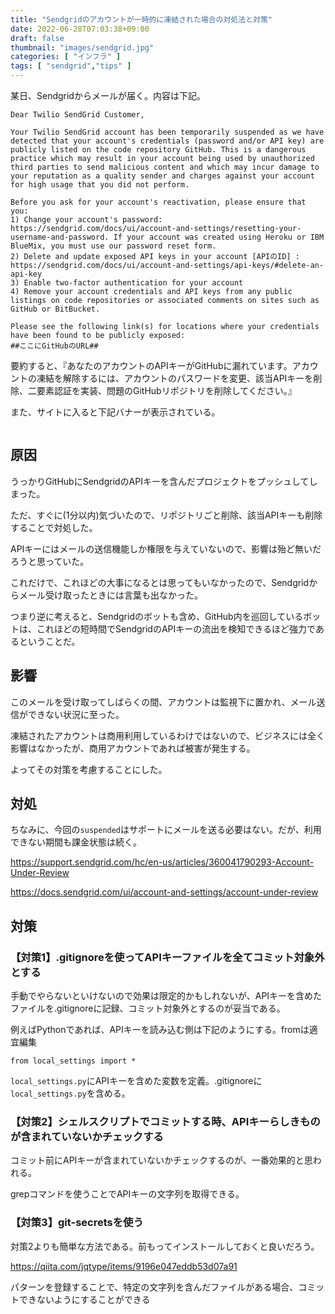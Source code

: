 ```yaml
---
title: "Sendgridのアカウントが一時的に凍結された場合の対処法と対策"
date: 2022-06-28T07:03:38+09:00
draft: false
thumbnail: "images/sendgrid.jpg"
categories: [ "インフラ" ]
tags: [ "sendgrid","tips" ]
---
```


某日、Sendgridからメールが届く。内容は下記。

    Dear Twilio SendGrid Customer,
    
    Your Twilio SendGrid account has been temporarily suspended as we have detected that your account's credentials (password and/or API key) are publicly listed on the code repository GitHub. This is a dangerous practice which may result in your account being used by unauthorized third parties to send malicious content and which may incur damage to your reputation as a quality sender and charges against your account for high usage that you did not perform.
    
    Before you ask for your account's reactivation, please ensure that you:
    1) Change your account's password: https://sendgrid.com/docs/ui/account-and-settings/resetting-your-username-and-password. If your account was created using Heroku or IBM BlueMix, you must use our password reset form.
    2) Delete and update exposed API keys in your account [APIのID] : https://sendgrid.com/docs/ui/account-and-settings/api-keys/#delete-an-api-key
    3) Enable two-factor authentication for your account
    4) Remove your account credentials and API keys from any public listings on code repositories or associated comments on sites such as GitHub or BitBucket.
    
    Please see the following link(s) for locations where your credentials have been found to be publicly exposed:
    ##ここにGitHubのURL##
    

要約すると、『あなたのアカウントのAPIキーがGitHubに漏れています。アカウントの凍結を解除するには、アカウントのパスワードを変更、該当APIキーを削除、二要素認証を実装、問題のGitHubリポジトリを削除してください。』

また、サイトに入ると下記バナーが表示されている。

<div class="img-center"><img src="/images/Screenshot from 2022-06-30 14-50-57.png" alt=""></div>

## 原因

うっかりGitHubにSendgridのAPIキーを含んだプロジェクトをプッシュしてしまった。

ただ、すぐに(1分以内)気づいたので、リポジトリごと削除、該当APIキーも削除することで対処した。

APIキーにはメールの送信機能しか権限を与えていないので、影響は殆ど無いだろうと思っていた。


これだけで、これほどの大事になるとは思ってもいなかったので、Sendgridからメール受け取ったときには言葉も出なかった。

つまり逆に考えると、Sendgridのボットも含め、GitHub内を巡回しているボットは、これほどの短時間でSendgridのAPIキーの流出を検知できるほど強力であるということだ。

## 影響

このメールを受け取ってしばらくの間、アカウントは監視下に置かれ、メール送信ができない状況に至った。

凍結されたアカウントは商用利用しているわけではないので、ビジネスには全く影響はなかったが、商用アカウントであれば被害が発生する。

よってその対策を考慮することにした。

## 対処

ちなみに、今回の`suspended`はサポートにメールを送る必要はない。だが、利用できない期間も課金状態は続く。

https://support.sendgrid.com/hc/en-us/articles/360041790293-Account-Under-Review

https://docs.sendgrid.com/ui/account-and-settings/account-under-review

## 対策

### 【対策1】.gitignoreを使ってAPIキーファイルを全てコミット対象外とする

手動でやらないといけないので効果は限定的かもしれないが、APIキーを含めたファイルを.gitignoreに記録、コミット対象外とするのが妥当である。


例えばPythonであれば、APIキーを読み込む側は下記のようにする。fromは適宜編集

    from local_settings import *

`local_settings.py`にAPIキーを含めた変数を定義。.gitignoreに`local_settings.py`を含める。

### 【対策2】シェルスクリプトでコミットする時、APIキーらしきものが含まれていないかチェックする

コミット前にAPIキーが含まれていないかチェックするのが、一番効果的と思われる。

grepコマンドを使うことでAPIキーの文字列を取得できる。

### 【対策3】git-secretsを使う

対策2よりも簡単な方法である。前もってインストールしておくと良いだろう。

https://qiita.com/jqtype/items/9196e047eddb53d07a91

パターンを登録することで、特定の文字列を含んだファイルがある場合、コミットできないようにすることができる




